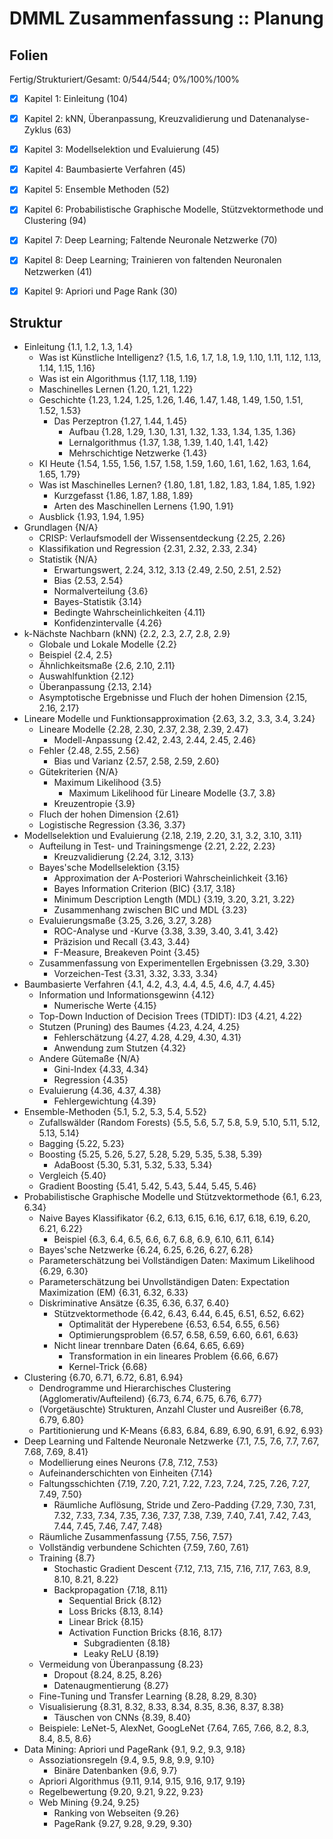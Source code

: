 # DMML Zusammenfassung :: Planung

## Folien

Fertig/Strukturiert/Gesamt: 0/544/544; 0%/100%/100%

* [x] Kapitel 1: Einleitung (104)
* [x] Kapitel 2: kNN, Überanpassung, Kreuzvalidierung und Datenanalyse-Zyklus (63)
* [x] Kapitel 3: Modellselektion und Evaluierung (45)
* [x] Kapitel 4: Baumbasierte Verfahren (45)
* [x] Kapitel 5: Ensemble Methoden (52)
* [x] Kapitel 6: Probabilistische Graphische Modelle, Stützvektormethode und Clustering (94)
* [x] Kapitel 7: Deep Learning; Faltende Neuronale Netzwerke (70)
* [x] Kapitel 8: Deep Learning; Trainieren von faltenden Neuronalen Netzwerken (41)
* [x] Kapitel 9: Apriori und Page Rank (30)


## Struktur

* Einleitung {1.1, 1.2, 1.3, 1.4}
    - Was ist Künstliche Intelligenz? {1.5, 1.6, 1.7, 1.8, 1.9, 1.10, 1.11, 1.12, 1.13, 1.14, 1.15, 1.16}
    - Was ist ein Algorithmus {1.17, 1.18, 1.19}
    - Maschinelles Lernen {1.20, 1.21, 1.22}
    - Geschichte {1.23, 1.24, 1.25, 1.26, 1.46, 1.47, 1.48, 1.49, 1.50, 1.51, 1.52, 1.53}
        + Das Perzeptron {1.27, 1.44, 1.45}
            * Aufbau {1.28, 1.29, 1.30, 1.31, 1.32, 1.33, 1.34, 1.35, 1.36}
            * Lernalgorithmus {1.37, 1.38, 1.39, 1.40, 1.41, 1.42}
            * Mehrschichtige Netzwerke {1.43}
    - KI Heute {1.54, 1.55, 1.56, 1.57, 1.58, 1.59, 1.60, 1.61, 1.62, 1.63, 1.64, 1.65, 1.79}
    - Was ist Maschinelles Lernen? {1.80, 1.81, 1.82, 1.83, 1.84, 1.85, 1.92}
        + Kurzgefasst {1.86, 1.87, 1.88, 1.89}
        + Arten des Maschinellen Lernens {1.90, 1.91}
    - Ausblick {1.93, 1.94, 1.95}
* Grundlagen {N/A}
    - CRISP: Verlaufsmodell der Wissensentdeckung {2.25, 2.26}
    - Klassifikation und Regression {2.31, 2.32, 2.33, 2.34}
    - Statistik {N/A}
        + Erwartungswert, 2.24, 3.12, 3.13 {2.49, 2.50, 2.51, 2.52}
        + Bias {2.53, 2.54}
        + Normalverteilung {3.6}
        + Bayes-Statistik {3.14}
        + Bedingte Wahrscheinlichkeiten {4.11}
        + Konfidenzintervalle {4.26}
* k-Nächste Nachbarn (kNN) {2.2, 2.3, 2.7, 2.8, 2.9}
    - Globale und Lokale Modelle {2.2}
    - Beispiel {2.4, 2.5}
    - Ähnlichkeitsmaße {2.6, 2.10, 2.11}
    - Auswahlfunktion {2.12}
    - Überanpassung {2.13, 2.14}
    - Asymptotische Ergebnisse und Fluch der hohen Dimension {2.15, 2.16, 2.17}
* Lineare Modelle und Funktionsapproximation {2.63, 3.2, 3.3, 3.4, 3.24}
    - Lineare Modelle {2.28, 2.30, 2.37, 2.38, 2.39, 2.47}
        + Modell-Anpassung {2.42, 2.43, 2.44, 2.45, 2.46}
    - Fehler {2.48, 2.55, 2.56}
        + Bias und Varianz {2.57, 2.58, 2.59, 2.60}
    - Gütekriterien {N/A}
        + Maximum Likelihood {3.5}
            * Maximum Likelihood für Lineare Modelle {3.7, 3.8}
        + Kreuzentropie {3.9}
    - Fluch der hohen Dimension {2.61}
    - Logistische Regression {3.36, 3.37}
* Modellselektion und Evaluierung {2.18, 2.19, 2.20, 3.1, 3.2, 3.10, 3.11}
    - Aufteilung in Test- und Trainingsmenge {2.21, 2.22, 2.23}
        + Kreuzvalidierung {2.24, 3.12, 3.13}
    - Bayes'sche Modellselektion {3.15}
        + Approximation der A-Posteriori Wahrscheinlichkeit {3.16}
        + Bayes Information Criterion (BIC) {3.17, 3.18}
        + Minimum Description Length (MDL) {3.19, 3.20, 3.21, 3.22}
        + Zusammenhang zwischen BIC und MDL {3.23}
    - Evaluierungsmaße {3.25, 3.26, 3.27, 3.28}
        + ROC-Analyse und -Kurve {3.38, 3.39, 3.40, 3.41, 3.42}
        + Präzision und Recall {3.43, 3.44}
        + F-Measure, Breakeven Point {3.45}
    - Zusammenfassung von Experimentellen Ergebnissen {3.29, 3.30}
        + Vorzeichen-Test {3.31, 3.32, 3.33, 3.34}
* Baumbasierte Verfahren {4.1, 4.2, 4.3, 4.4, 4.5, 4.6, 4.7, 4.45}
    - Information und Informationsgewinn {4.12}
        + Numerische Werte {4.15}
    - Top-Down Induction of Decision Trees (TDIDT): ID3 {4.21, 4.22}
    - Stutzen (Pruning) des Baumes {4.23, 4.24, 4.25}
        + Fehlerschätzung {4.27, 4.28, 4.29, 4.30, 4.31}
        + Anwendung zum Stutzen {4.32}
    - Andere Gütemaße {N/A}
        + Gini-Index {4.33, 4.34}
        + Regression {4.35}
    - Evaluierung {4.36, 4.37, 4.38}
        + Fehlergewichtung {4.39}
* Ensemble-Methoden {5.1, 5.2, 5.3, 5.4, 5.52}
    - Zufallswälder (Random Forests) {5.5, 5.6, 5.7, 5.8, 5.9, 5.10, 5.11, 5.12, 5.13, 5.14}
    - Bagging {5.22, 5.23}
    - Boosting {5.25, 5.26, 5.27, 5.28, 5.29, 5.35, 5.38, 5.39}
        + AdaBoost {5.30, 5.31, 5.32, 5.33, 5.34}
    - Vergleich {5.40}
    - Gradient Boosting {5.41, 5.42, 5.43, 5.44, 5.45, 5.46}
* Probabilistische Graphische Modelle und Stützvektormethode {6.1, 6.23, 6.34}
    - Naive Bayes Klassifikator {6.2, 6.13, 6.15, 6.16, 6.17, 6.18, 6.19, 6.20, 6.21, 6.22}
        + Beispiel {6.3, 6.4, 6.5, 6.6, 6.7, 6.8, 6.9, 6.10, 6.11, 6.14}
    - Bayes'sche Netzwerke {6.24, 6.25, 6.26, 6.27, 6.28}
    - Parameterschätzung bei Vollständigen Daten: Maximum Likelihood {6.29, 6.30}
    - Parameterschätzung bei Unvollständigen Daten: Expectation Maximization (EM) {6.31, 6.32, 6.33}
    - Diskriminative Ansätze {6.35, 6.36, 6.37, 6.40}
        + Stützvektormethode {6.42, 6.43, 6.44, 6.45, 6.51, 6.52, 6.62}
            * Optimalität der Hyperebene {6.53, 6.54, 6.55, 6.56}
            * Optimierungsproblem {6.57, 6.58, 6.59, 6.60, 6.61, 6.63}
        + Nicht linear trennbare Daten {6.64, 6.65, 6.69}
            * Transformation in ein lineares Problem {6.66, 6.67}
            * Kernel-Trick {6.68}
* Clustering {6.70, 6.71, 6.72, 6.81, 6.94}
    - Dendrogramme und Hierarchisches Clustering (Agglomerativ/Aufteilend) {6.73, 6.74, 6.75, 6.76, 6.77}
    - (Vorgetäuschte) Strukturen, Anzahl Cluster und Ausreißer {6.78, 6.79, 6.80}
    - Partitionierung und K-Means {6.83, 6.84, 6.89, 6.90, 6.91, 6.92, 6.93}
* Deep Learning und Faltende Neuronale Netzwerke {7.1, 7.5, 7.6, 7.7, 7.67, 7.68, 7.69, 8.41}
    - Modellierung eines Neurons {7.8, 7.12, 7.53}
    - Aufeinanderschichten von Einheiten {7.14}
    - Faltungsschichten {7.19, 7.20, 7.21, 7.22, 7.23, 7.24, 7.25, 7.26, 7.27, 7.49, 7.50}
        + Räumliche Auflösung, Stride und Zero-Padding {7.29, 7.30, 7.31, 7.32, 7.33, 7.34, 7.35, 7.36, 7.37, 7.38, 7.39, 7.40, 7.41, 7.42, 7.43, 7.44, 7.45, 7.46, 7.47, 7.48}
    - Räumliche Zusammenfassung {7.55, 7.56, 7.57}
    - Vollständig verbundene Schichten {7.59, 7.60, 7.61}
    - Training {8.7}
        + Stochastic Gradient Descent {7.12, 7.13, 7.15, 7.16, 7.17, 7.63, 8.9, 8.10, 8.21, 8.22}
        + Backpropagation {7.18, 8.11}
            * Sequential Brick {8.12}
            * Loss Bricks {8.13, 8.14}
            * Linear Brick {8.15}
            * Activation Function Bricks {8.16, 8.17}
                - Subgradienten {8.18}
                - Leaky ReLU {8.19}
    - Vermeidung von Überanpassung {8.23}
        + Dropout {8.24, 8.25, 8.26}
        + Datenaugmentierung {8.27}
    - Fine-Tuning und Transfer Learning {8.28, 8.29, 8.30}
    - Visualisierung {8.31, 8.32, 8.33, 8.34, 8.35, 8.36, 8.37, 8.38}
        + Täuschen von CNNs {8.39, 8.40}
    - Beispiele: LeNet-5, AlexNet, GoogLeNet {7.64, 7.65, 7.66, 8.2, 8.3, 8.4, 8.5, 8.6}
* Data Mining: Apriori und PageRank {9.1, 9.2, 9.3, 9.18}
    - Assoziationsregeln {9.4, 9.5, 9.8, 9.9, 9.10}
        + Binäre Datenbanken {9.6, 9.7}
    - Apriori Algorithmus {9.11, 9.14, 9.15, 9.16, 9.17, 9.19}
    - Regelbewertung {9.20, 9.21, 9.22, 9.23}
    - Web Mining {9.24, 9.25}
        + Ranking von Webseiten {9.26}
        + PageRank {9.27, 9.28, 9.29, 9.30}
